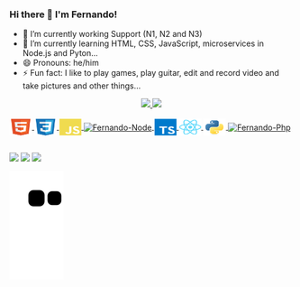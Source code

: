 ### Hi there 👋 I'm Fernando!

- 🔭 I’m currently working Support (N1, N2 and N3)
- 🌱 I’m currently learning HTML, CSS, JavaScript, microservices in Node.js and Pyton...
- 😄 Pronouns: he/him
- ⚡ Fun fact: I like to play games, play guitar, edit and record video and take pictures and other things...

<div align="center">
  <a href="https://github.com/FernandSa">
  <img height="150em" src="https://github-readme-stats.vercel.app/api?username=FernandSa&show_icons=true&theme=dracula&include_all_commits=true&count_private=true"/>
  <img height="150em" src="https://github-readme-stats.vercel.app/api/top-langs/?username=FernandSa&layout=compact&langs_count=7&theme=dracula"/>
</div>
  
  <div style="display: inline_block"><br>
  <img align="center" alt="Fernando-HTML" height="30" width="40" src="https://raw.githubusercontent.com/devicons/devicon/master/icons/html5/html5-original.svg">
  <img align="center" alt="Fernando-CSS" height="30" width="40" src="https://raw.githubusercontent.com/devicons/devicon/master/icons/css3/css3-original.svg">
    
  <img align="center" alt="Fernando-Js" height="30" width="40" src="https://raw.githubusercontent.com/devicons/devicon/master/icons/javascript/javascript-plain.svg">
  <img align="center" alt="Fernando-Node" height="40" width="50" src="https://cdn.jsdelivr.net/gh/devicons/devicon/icons/nodejs/nodejs-original.svg" />
  <img align="center" alt="Fernando-Ts" height="30" width="40" src="https://raw.githubusercontent.com/devicons/devicon/master/icons/typescript/typescript-plain.svg">
  <img align="center" alt="Fernando-React" height="30" width="40" src="https://raw.githubusercontent.com/devicons/devicon/master/icons/react/react-original.svg">
  <img align="center" alt="Fernando-Python" height="30" width="40" src="https://raw.githubusercontent.com/devicons/devicon/master/icons/python/python-original.svg">
  <img align="center" alt="Fernando-Php" height="40" width="50"  src="https://cdn.jsdelivr.net/gh/devicons/devicon/icons/php/php-plain.svg" />

##
  
<div> 
  <a href="https://www.instagram.com/fernando._sa/" target="_blank"><img src="https://img.shields.io/badge/-Instagram-%23E4405F?style=for-the-badge&logo=instagram&logoColor=white" target="_blank"></a>
  <a href = "mailto:fernando.sa.fiho@gmail.com"><img src="https://img.shields.io/badge/-Gmail-%23333?style=for-the-badge&logo=gmail&logoColor=white" target="_blank"></a>
  <a href="https://www.linkedin.com/in/fernandsa/" target="_blank"><img src="https://img.shields.io/badge/-LinkedIn-%230077B5?style=for-the-badge&logo=linkedin&logoColor=white" target="_blank"></a> 
 
  ![Snake animation](https://github.com/FernandSa/FernandSa/blob/output/github-contribution-grid-snake.svg)
 
</div>
